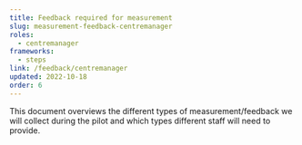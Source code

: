 ```yaml
---
title: Feedback required for measurement
slug: measurement-feedback-centremanager
roles:
  - centremanager
frameworks:
  - steps
link: /feedback/centremanager
updated: 2022-10-18
order: 6
---
```

This document overviews the different types of measurement/feedback we will collect during the pilot and which types different staff will need to provide.​